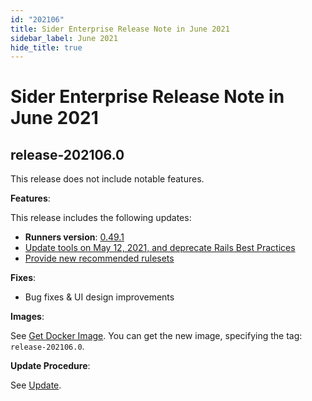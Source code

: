 ```yaml
---
id: "202106"
title: Sider Enterprise Release Note in June 2021
sidebar_label: June 2021
hide_title: true
---
```


# Sider Enterprise Release Note in June 2021

## release-202106.0

This release does not include notable features.

**Features**:

This release includes the following updates:

- **Runners version**: [0.49.1](https://github.com/sider/runners/releases/tag/0.49.1)
- [Update tools on May 12, 2021, and deprecate Rails Best Practices](../../news/2021.md#update-tools-on-may-12-2021-and-deprecate-rails-best-practices)
- [Provide new recommended rulesets](../../news/2021.md#provide-new-recommended-rulesets)


**Fixes**:

- Bug fixes & UI design improvements

**Images**:

See [Get Docker Image](../installation.md#get-docker-image). You can get the new image, specifying the tag: `release-202106.0`.

**Update Procedure**:

See [Update](../updating.md).
